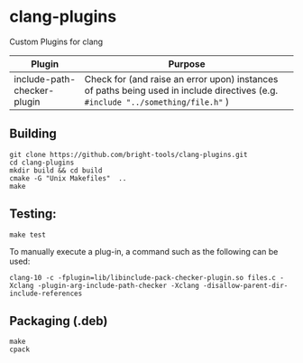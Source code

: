 # clang-plugins

Custom Plugins for clang

| Plugin | Purpose |
|--------|---------|
| include-path-checker-plugin | Check for (and raise an error upon) instances of paths being used in include directives (e.g. `#include "../something/file.h"` ) |

## Building

```
git clone https://github.com/bright-tools/clang-plugins.git
cd clang-plugins
mkdir build && cd build
cmake -G "Unix Makefiles"  ..
make
```

## Testing:

```
make test
```

To manually execute a plug-in, a command such as the following can be used:
```
clang-10 -c -fplugin=lib/libinclude-pack-checker-plugin.so files.c -Xclang -plugin-arg-include-path-checker -Xclang -disallow-parent-dir-include-references
```

## Packaging (.deb)

```
make
cpack
```